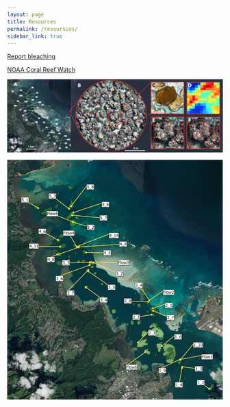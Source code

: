 ```yaml
---
layout: page
title: Resources
permalink: /resoursces/
sidebar_link: true
---
```


[Report bleaching](https://hawaiicoral.org)

[NOAA Coral Reef Watch](https://coralreefwatch.noaa.gov/vs/gauges/hawaii.php)

![maps](/assets/maps.png)

![sites](/assets/sites.png)
